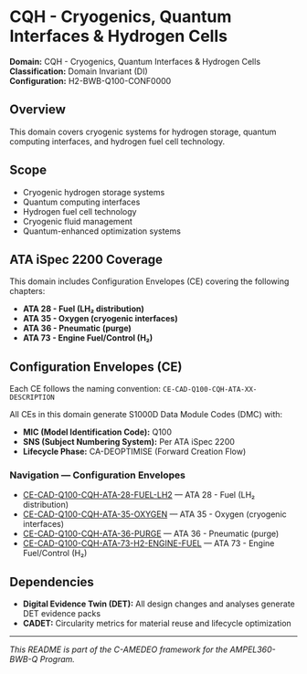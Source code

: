 # CQH - Cryogenics, Quantum Interfaces & Hydrogen Cells

**Domain:** CQH - Cryogenics, Quantum Interfaces & Hydrogen Cells  
**Classification:** Domain Invariant (DI)  
**Configuration:** H2-BWB-Q100-CONF0000  

## Overview

This domain covers cryogenic systems for hydrogen storage, quantum computing interfaces, and hydrogen fuel cell technology.

## Scope

- Cryogenic hydrogen storage systems
- Quantum computing interfaces
- Hydrogen fuel cell technology
- Cryogenic fluid management
- Quantum-enhanced optimization systems

## ATA iSpec 2200 Coverage

This domain includes Configuration Envelopes (CE) covering the following chapters:

- **ATA 28 - Fuel (LH₂ distribution)**
- **ATA 35 - Oxygen (cryogenic interfaces)**
- **ATA 36 - Pneumatic (purge)**
- **ATA 73 - Engine Fuel/Control (H₂)**

## Configuration Envelopes (CE)

Each CE follows the naming convention: `CE-CAD-Q100-CQH-ATA-XX-DESCRIPTION`

All CEs in this domain generate S1000D Data Module Codes (DMC) with:
- **MIC (Model Identification Code):** Q100
- **SNS (Subject Numbering System):** Per ATA iSpec 2200
- **Lifecycle Phase:** CA-DEOPTIMISE (Forward Creation Flow)

### Navigation — Configuration Envelopes

* [CE-CAD-Q100-CQH-ATA-28-FUEL-LH2](https://github.com/Robbbo-T/Robbbo-T/tree/main/C-AMEDEO-FRAMEWORK/CA-DEOPTIMISE/CAD-DESIGN/H2-BWB-Q100-CONF0000/CQH-CRYOGENICS_QUANTUM_INTERFACES_HYDROGEN_CELLS/CE-CAD-Q100-CQH-ATA-28-FUEL-LH2) — ATA 28 - Fuel (LH₂ distribution)
* [CE-CAD-Q100-CQH-ATA-35-OXYGEN](https://github.com/Robbbo-T/Robbbo-T/tree/main/C-AMEDEO-FRAMEWORK/CA-DEOPTIMISE/CAD-DESIGN/H2-BWB-Q100-CONF0000/CQH-CRYOGENICS_QUANTUM_INTERFACES_HYDROGEN_CELLS/CE-CAD-Q100-CQH-ATA-35-OXYGEN) — ATA 35 - Oxygen (cryogenic interfaces)
* [CE-CAD-Q100-CQH-ATA-36-PURGE](https://github.com/Robbbo-T/Robbbo-T/tree/main/C-AMEDEO-FRAMEWORK/CA-DEOPTIMISE/CAD-DESIGN/H2-BWB-Q100-CONF0000/CQH-CRYOGENICS_QUANTUM_INTERFACES_HYDROGEN_CELLS/CE-CAD-Q100-CQH-ATA-36-PURGE) — ATA 36 - Pneumatic (purge)
* [CE-CAD-Q100-CQH-ATA-73-H2-ENGINE-FUEL](https://github.com/Robbbo-T/Robbbo-T/tree/main/C-AMEDEO-FRAMEWORK/CA-DEOPTIMISE/CAD-DESIGN/H2-BWB-Q100-CONF0000/CQH-CRYOGENICS_QUANTUM_INTERFACES_HYDROGEN_CELLS/CE-CAD-Q100-CQH-ATA-73-H2-ENGINE-FUEL) — ATA 73 - Engine Fuel/Control (H₂)


## Dependencies

- **Digital Evidence Twin (DET):** All design changes and analyses generate DET evidence packs
- **CADET:** Circularity metrics for material reuse and lifecycle optimization

---

*This README is part of the C-AMEDEO framework for the AMPEL360-BWB-Q Program.*